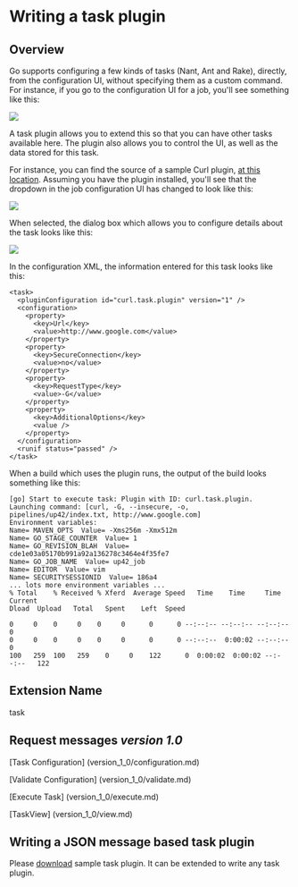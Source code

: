 # Writing a task plugin

## Overview

Go supports configuring a few kinds of tasks (Nant, Ant and Rake), directly, from the configuration UI, without specifying them as a custom command. For instance, if you go to the configuration UI for a job, you'll see something like this:

![](../../resources/images/1_Without_Curl.png)

A task plugin allows you to extend this so that you can have other tasks available here. The plugin also allows you to control the UI, as well as the data stored for this task.

For instance, you can find the source of a sample Curl plugin, [at this location](go_plugins_basics.md#building-a-plugin). Assuming you have the plugin installed, you'll see that the dropdown in the job configuration UI has changed to look like this:

![](../../resources/images/2_With_Curl.png)

When selected, the dialog box which allows you to configure details about the task looks like this:

![](../.../resources/images/3_Curl_Form.png)

In the configuration XML, the information entered for this task looks like this:

``` {.code}
<task>
  <pluginConfiguration id="curl.task.plugin" version="1" />
  <configuration>
    <property>
      <key>Url</key>
      <value>http://www.google.com</value>
    </property>
    <property>
      <key>SecureConnection</key>
      <value>no</value>
    </property>
    <property>
      <key>RequestType</key>
      <value>-G</value>
    </property>
    <property>
      <key>AdditionalOptions</key>
      <value />
    </property>
  </configuration>
  <runif status="passed" />
</task>
```

When a build which uses the plugin runs, the output of the build looks something like this:

``` {.code}
[go] Start to execute task: Plugin with ID: curl.task.plugin.
Launching command: [curl, -G, --insecure, -o, pipelines/up42/index.txt, http://www.google.com]
Environment variables:
Name= MAVEN_OPTS  Value= -Xms256m -Xmx512m
Name= GO_STAGE_COUNTER  Value= 1
Name= GO_REVISION_BLAH  Value= cde1e03a05170b991a92a136278c3464e4f35fe7
Name= GO_JOB_NAME  Value= up42_job
Name= EDITOR  Value= vim
Name= SECURITYSESSIONID  Value= 186a4
... lots more environment variables ...
% Total    % Received % Xferd  Average Speed   Time    Time     Time  Current
Dload  Upload   Total   Spent    Left  Speed

0     0    0     0    0     0      0      0 --:--:-- --:--:-- --:--:--     0
0     0    0     0    0     0      0      0 --:--:--  0:00:02 --:--:--     0
100   259  100   259    0     0    122      0  0:00:02  0:00:02 --:--:--   122
```

## Extension Name

task

## Request messages ***version 1.0***
                                     
[Task Configuration] (version_1_0/configuration.md)

[Validate Configuration] (version_1_0/validate.md)

[Execute Task] (version_1_0/execute.md)

[TaskView] (version_1_0/view.md)

## Writing a JSON message based task plugin

Please [download](../../resources/package-material.zip) sample task plugin. It can be extended to write any task plugin.
